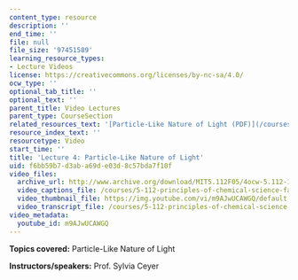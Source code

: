 ```yaml
---
content_type: resource
description: ''
end_time: ''
file: null
file_size: '97451589'
learning_resource_types:
- Lecture Videos
license: https://creativecommons.org/licenses/by-nc-sa/4.0/
ocw_type: ''
optional_tab_title: ''
optional_text: ''
parent_title: Video Lectures
parent_type: CourseSection
related_resources_text: '[Particle-Like Nature of Light (PDF)](/courses/5-112-principles-of-chemical-science-fall-2005/resources/lecture4)'
resource_index_text: ''
resourcetype: Video
start_time: ''
title: 'Lecture 4: Particle-Like Nature of Light'
uid: f6bb59b7-d3ab-a69d-e03d-8c57bda7f10f
video_files:
  archive_url: http://www.archive.org/download/MIT5.112F05/4ocw-5.112-14sep2005-220k.mp4
  video_captions_file: /courses/5-112-principles-of-chemical-science-fall-2005/d0cc9b054e7d5232b52de778e6b7ccbe_m9AJwUCAWGQ.vtt
  video_thumbnail_file: https://img.youtube.com/vi/m9AJwUCAWGQ/default.jpg
  video_transcript_file: /courses/5-112-principles-of-chemical-science-fall-2005/d94718050d382446e4046185a6a88ecd_m9AJwUCAWGQ.pdf
video_metadata:
  youtube_id: m9AJwUCAWGQ
---
```


**Topics covered:** Particle-Like Nature of Light

**Instructors/speakers:** Prof. Sylvia Ceyer

